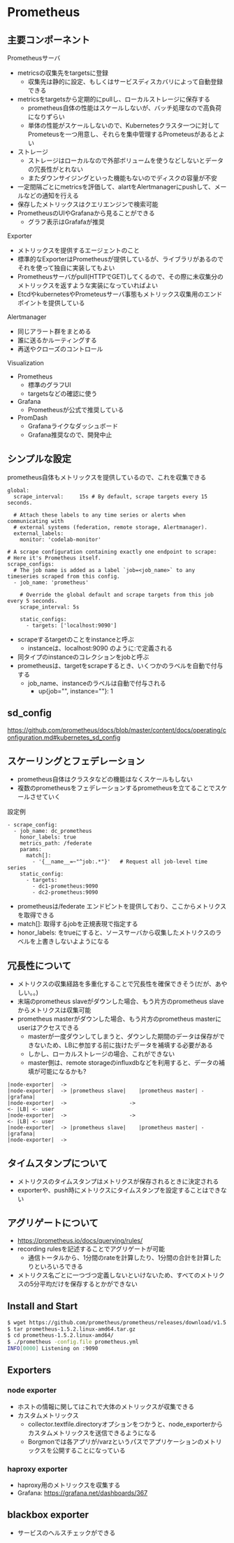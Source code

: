 # Prometheus

## 主要コンポーネント
Prometheusサーバ
* metricsの収集先をtargetsに登録
  * 収集先は静的に設定、もしくはサービスディスカバリによって自動登録できる
* metricsをtargetsから定期的にpullし、ローカルストレージに保存する
  * prometheus自体の性能はスケールしないが、バッチ処理なので高負荷になりずらい
  * 単体の性能がスケールしないので、Kubernetesクラスタ一つに対してPrometeusを一つ用意し、それらを集中管理するPrometeusがあるとよい
* ストレージ
  * ストレージはローカルなので外部ボリュームを使うなどしないとデータの冗長性がとれない
  * またダウンサイジングといった機能もないのでディスクの容量が不安
* 一定間隔ごとにmetricsを評価して、alartをAlertmanagerにpushして、メールなどの通知を行える
* 保存したメトリックスはクエリエンジンで検索可能
* PrometheusのUIやGrafanaから見ることができる
  * グラフ表示はGrafafaが推奨

Exporter
* メトリックスを提供するエージェントのこと
* 標準的なExporterはPrometheusが提供しているが、ライブラリがあるのでそれを使って独自に実装してもよい
* Prometheusサーバがpull(HTTPでGET)してくるので、その際に未収集分のメトリックスを返すような実装になっていればよい
* EtcdやkubernetesやPrometeusサーバ事態もメトリックス収集用のエンドポイントを提供している

Alertmanager
* 同じアラート群をまとめる
* 誰に送るかルーティングする
* 再送やクローズのコントロール

Visualization
* Prometheus
  * 標準のグラフUI
  * targetsなどの確認に使う
* Grafana
  * Prometheusが公式で推奨している
* PromDash
  * Grafanaライクなダッシュボード
  * Grafana推奨なので、開発中止


## シンプルな設定
prometheus自体もメトリックスを提供しているので、これを収集できる
```
global:
  scrape_interval:     15s # By default, scrape targets every 15 seconds.

  # Attach these labels to any time series or alerts when communicating with
  # external systems (federation, remote storage, Alertmanager).
  external_labels:
    monitor: 'codelab-monitor'

# A scrape configuration containing exactly one endpoint to scrape:
# Here it's Prometheus itself.
scrape_configs:
  # The job name is added as a label `job=<job_name>` to any timeseries scraped from this config.
  - job_name: 'prometheus'

    # Override the global default and scrape targets from this job every 5 seconds.
    scrape_interval: 5s

    static_configs:
      - targets: ['localhost:9090']
```
* scrapeするtargetのことをinstanceと呼ぶ
    * instanceは、localhost:9090 のように<host>:<port>で定義される
* 同タイプのinstanceのコレクションをjobと呼ぶ
* prometheusは、targetをscrapeするとき、いくつかのラベルを自動で付与する
    * job_name、instanceのラベルは自動で付与される
        * up{job="<job-name>", instance="<instance-id>"}: 1


## sd_config
https://github.com/prometheus/docs/blob/master/content/docs/operating/configuration.md#kubernetes_sd_config


## スケーリングとフェデレーション
* prometheus自体はクラスタなどの機能はなくスケールもしない
* 複数のprometheusをフェデレーションするprometheusを立てることでスケールさせていく

設定例
```
- scrape_config:
  - job_name: dc_prometheus
    honor_labels: true
    metrics_path: /federate
    params:
      match[]:
        - '{__name__=~"^job:.*"}'   # Request all job-level time series
    static_config:
      - targets:
        - dc1-prometheus:9090
        - dc2-prometheus:9090
```
* prometheusは/federate エンドピントを提供しており、ここからメトリクスを取得できる
* match[]: 取得するjobを正規表現で指定する
* honor_labels: をtrueにすると、ソースサーバから収集したメトリクスのラベルを上書きしないよようになる


## 冗長性について
* メトリクスの収集経路を多重化することで冗長性を確保できそう(だが、あやしい。。)
* 末端のprometheus slaveがダウンした場合、もう片方のprometheus slaveからメトリクスは収集可能
* prometheus masterがダウンした場合、もう片方のprometheus masterにuserはアクセスできる
    * masterが一度ダウンしてしまうと、ダウンした期間のデータは保存ができないため、LBに参加する前に抜けたデータを補填する必要がある
    * しかし、ローカルストレージの場合、これができない
    * master側は、remote storageのinfluxdbなどを利用すると、データの補填が可能になるかも?
```
|node-exporter|  ->
|node-exporter|  -> |prometheus slave|    |prometheus master| - |grafana|
|node-exporter|  ->                    ->                                  <- |LB| <- user
|node-exporter|  ->                    ->                                  <- |LB| <- user
|node-exporter|  -> |prometheus slave|    |prometheus master| - |grafana|
|node-exporter|  ->
```


## タイムスタンプについて
* メトリクスのタイムスタンプはメトリクスが保存されるときに決定される
* exporterや、push時にメトリクスにタイムスタンプを設定することはできない


## アグリゲートについて
* https://prometheus.io/docs/querying/rules/
* recording rulesを記述することでアグリゲートが可能
    * 通信トータルから、1分間のrateを計算したり、1分間の合計を計算したりといろいろできる
* メトリクス名ごとに一つづつ定義しないといけないため、すべてのメトリクスの5分平均だけを保存するとかができない


## Install and Start
``` bash
$ wget https://github.com/prometheus/prometheus/releases/download/v1.5.2/prometheus-1.5.2.linux-amd64.tar.gz
$ tar prometheus-1.5.2.linux-amd64.tar.gz
$ cd prometheus-1.5.2.linux-amd64/
$ ./prometheus -config.file prometheus.yml
INFO[0000] Listening on :9090
```


## Exporters
### node exporter
* ホストの情報に関してはこれで大体のメトリックスが収集できる
* カスタムメトリックス
    * collector.textfile.directoryオプションをつかうと、node_exporterからカスタムメトリックスを送信できるようになる
    * Borgmonでは各アプリが/varzというパスでアプリケーションのメトリックスを公開することになっている


### haproxy exporter
* haproxy用のメトリックスを収集する
* Grafana: https://grafana.net/dashboards/367


## blackbox exporter
* サービスのヘルスチェックができる
